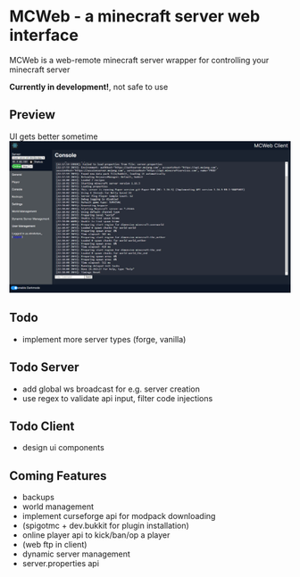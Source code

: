 # MCWeb - a minecraft server web interface

MCWeb is a web-remote minecraft server wrapper for controlling your minecraft server  

**Currently in development!**, not safe to use

## Preview
UI gets better sometime
![Screenshot of Webinterface](/docs/webinterface.png)

## Todo
* implement more server types (forge, vanilla)

## Todo Server
* add global ws broadcast for e.g. server creation
* use regex to validate api input, filter code injections

## Todo Client
* design ui components

## Coming Features
* backups
* world management
* implement curseforge api for modpack downloading
* (spigotmc + dev.bukkit for plugin installation)
* online player api to kick/ban/op a player
* (web ftp in client)
* dynamic server management
* server.properties api
